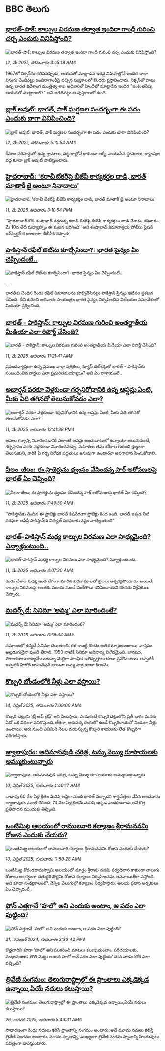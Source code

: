 # BBC తెలుగు## [భారత్-పాక్: కాల్పుల విరమణ తర్వాత ఇందిరా గాంధీ గురించి చర్చ ఎందుకు వినిపిస్తోంది? ](https://www.bbc.com/telugu/articles/c9q0lgvngryo?at_campaign=githubrss)![భారత్-పాక్: కాల్పుల విరమణ తర్వాత ఇందిరా గాంధీ గురించి చర్చ ఎందుకు వినిపిస్తోంది? ](https://ichef.bbci.co.uk/ace/standard/240/cpsprodpb/2833/live/89396420-2e70-11f0-b26b-ab62c890638b.png)_12, మే 2025, సోమవారం 3:05:18 AMకి_1967లో నిక్సన్‌ను కలిసినప్పుడు, ఆయనతో మాట్లాడిన ఇరవై నిమిషాల్లోనే ఇందిర చాలా విసుగు చెందినట్లు ఇందిరాగాంధీపై వచ్చిన పుస్తకాలలో కొందరు ప్రస్తావించారు. నిక్సన్‌తో పాటు ఉన్న భారత విదేశాంగ మంత్రిత్వ శాఖ అధికారితో హిందీలో మాట్లాడిన ఇందిర "ఇంకెంతసేపు ఆయనతో మాట్లాడాలి?" అని అడిగినట్లు ఆ పుస్తకాలలో ఉంది.## [బ్లాక్ అవుట్: భారత్, పాక్ ఘర్షణల సందర్భంగా ఈ పదం ఎందుకు బాగా వినిపించింది?](https://www.bbc.com/telugu/articles/cy9047eql71o?at_campaign=githubrss)![బ్లాక్ అవుట్: భారత్, పాక్ ఘర్షణల సందర్భంగా ఈ పదం ఎందుకు బాగా వినిపించింది?](https://ichef.bbci.co.uk/ace/standard/240/cpsprodpb/0d7a/live/8a4af690-2ef1-11f0-b26b-ab62c890638b.jpg)_12, మే 2025, సోమవారం 5:10:54 AMకి_కేవలం సరిహద్దులో ఉన్న గ్రామాలు, పట్టణాల్లోనే కాకుండా ఆర్మీ, వాయుసేన స్థావరాలు, క్యాంపుల వద్ద కూడా బ్లాక్ అవుట్ పాటిస్తుంటారు.## [హైదరాబాద్: 'కరాచీ బేకరీపై బీజేపీ కార్యకర్తల దాడి, భారత్ మాతాకీ జై అంటూ నినాదాలు'](https://www.bbc.com/telugu/articles/cpd4vle834vo?at_campaign=githubrss)![హైదరాబాద్: 'కరాచీ బేకరీపై బీజేపీ కార్యకర్తల దాడి, భారత్ మాతాకీ జై అంటూ నినాదాలు'](https://ichef.bbci.co.uk/ace/standard/240/cpsprodpb/3f54/live/e1d16320-2e76-11f0-b26b-ab62c890638b.jpg)_11, మే 2025, ఆదివారం 3:10:54 PMకి_''హైదరాబాద్‌లోని శంషాబాద్ దగ్గరున్న కరాచీ బేకరీపై బీజేపీ కార్యకర్తలు దాడి చేశారు. శనివారం మే 10వ తేదీ మధ్యాహ్నం ఈ ఘటన జరిగింది'' అని శంషాబాద్ విమానాశ్రయ పోలీసు స్టేషన్ ఇన్‌స్పెక్టర్ కె బాలరాజు బీబీసీకి చెప్పారు.## [పాకిస్తాన్ రఫేల్ జెట్‌ను కూల్చేసిందా?: భారత సైన్యం ఏం చెప్పిందంటే..](https://www.bbc.co.uk/telugu/live/clyz7pr1mvmt?at_campaign=githubrss)![పాకిస్తాన్ రఫేల్ జెట్‌ను కూల్చేసిందా?: భారత సైన్యం ఏం చెప్పిందంటే..](https://ichef.bbci.co.uk/ace/standard/240/cpsprodpb/3010/live/0b7aff20-2e8a-11f0-8ff1-59f5dcf8e9f5.jpg)__భారత్‌కు చెందిన రెండు రఫేల్ విమానాలను కూల్చివేసినట్లు పాకిస్తాన్ సైన్యం ఇటీవల ప్రకటన చేసింది. దీని గురించి ఆదివారం సాయంత్రం భారత సైన్యం నిర్వహించిన విలేఖరుల సమావేశంలో మీడియా ప్రశ్నించింది.## [భారత్ - పాకిస్తాన్: కాల్పుల విరమణ గురించి అంతర్జాతీయ మీడియా ఎలా రిపోర్ట్ చేసింది?](https://www.bbc.com/telugu/articles/cy904z5q31vo?at_campaign=githubrss)![భారత్ - పాకిస్తాన్: కాల్పుల విరమణ గురించి అంతర్జాతీయ మీడియా ఎలా రిపోర్ట్ చేసింది?](https://ichef.bbci.co.uk/ace/standard/240/cpsprodpb/528c/live/4b7c7080-2e3b-11f0-8ff1-59f5dcf8e9f5.jpg)_11, మే 2025, ఆదివారం 11:21:41 AMకి_ప్రపంచవ్యాప్తంగా ఉన్న ప్రముఖ వార్తా పత్రికలు, న్యూస్ ఔట్‌లెట్లలో భారత్ - పాకిస్తాన్‌కు సంబంధించిన వార్తలు ఎలా ప్రచురితమయ్యాయి? అవి ఏం రాశాయంటే..## [అబార్షన్ వరకూ వెళ్లకుండా గర్భనిరోధానికి ఉన్న ఆప్షన్లు ఏంటి, మీకు ఏది తగినదో తెలుసుకోవడం ఎలా?](https://www.bbc.com/telugu/articles/c8e6l05w6gyo?at_campaign=githubrss)![అబార్షన్ వరకూ వెళ్లకుండా గర్భనిరోధానికి ఉన్న ఆప్షన్లు ఏంటి, మీకు ఏది తగినదో తెలుసుకోవడం ఎలా?](https://ichef.bbci.co.uk/ace/standard/240/cpsprodpb/b25a/live/f4fd5080-2e62-11f0-a015-dff4bffaacdc.jpg)_11, మే 2025, ఆదివారం 12:41:38 PMకి_అసలు గర్భాన్ని నివారించడానికి ఎలాంటి ఆప్షన్లు అందుబాటులో ఉన్నాయో తెలుసుకుంటే, గర్భస్రావం వరకు వెళ్లకుండా నివారించవచ్చు. మహిళలు తమ శరీరాల గురించి క్షుణ్ణంగా తెలుసుకుని, వారికి ఏ గర్భ నిరోధక పద్ధతులు అనువుగా ఉంటాయో అవగాహన పెంచుకోవాలి.## [నీలం-జీలం: ఈ ప్రాజెక్టును ధ్వంసం చేసిందన్న పాక్ ఆరోపణలపై భారత్ ఏం చెప్పింది?](https://www.bbc.com/telugu/articles/c991v44897yo?at_campaign=githubrss)![నీలం-జీలం: ఈ ప్రాజెక్టును ధ్వంసం చేసిందన్న పాక్ ఆరోపణలపై భారత్ ఏం చెప్పింది?](https://ichef.bbci.co.uk/ace/standard/240/cpsprodpb/f3e2/live/f5126ac0-2d94-11f0-b26b-ab62c890638b.jpg)_11, మే 2025, ఆదివారం 7:40:50 AMకి_‘‘పాకిస్తాన్‌కు చెందిన ఈ ప్రాజెక్టు భారత్ కిషన్‌గంగా ప్రాజెక్టు కింద ఉంది. భారత్ ఇక్కడ నీటి సరఫరా ఆపేస్తే  పాకిస్తాన్‌కు విద్యుత్ సరఫరాకు నష్టం వాటిల్లుతుంది"## [భారత్-పాకిస్తాన్ మధ్య కాల్పుల విరమణ ఎలా సాధ్యమైంది? ఎన్నాళ్లుంటుంది..](https://www.bbc.com/telugu/articles/c3rpl27ew3zo?at_campaign=githubrss)![భారత్-పాకిస్తాన్ మధ్య కాల్పుల విరమణ ఎలా సాధ్యమైంది? ఎన్నాళ్లుంటుంది..](https://ichef.bbci.co.uk/ace/standard/240/cpsprodpb/b01a/live/d115ebe0-2e0e-11f0-8ff1-59f5dcf8e9f5.jpg)_11, మే 2025, ఆదివారం 4:07:30 AMకి_రెండు దేశాల మధ్య ఇంత వేగంగా మారిన పరిణామాలతో ప్రజలు ఆశ్చర్యపోయారు. అయితే, కాల్పుల విరమణపై అంతకు ముందు నుంచే సంకేతాలు కనిపించాయని కొందరు విశ్లేషకులు చెప్పారు.## [మదర్స్ డే: సినిమా ‘అమ్మ’ ఎలా మారిందంటే? ](https://www.bbc.com/telugu/articles/cjwqdxl88glo?at_campaign=githubrss)![మదర్స్ డే: సినిమా ‘అమ్మ’ ఎలా మారిందంటే? ](https://ichef.bbci.co.uk/ace/standard/240/cpsprodpb/a7b5/live/1fdaa6a0-2e2b-11f0-9379-237b7833e3a3.jpg)_11, మే 2025, ఆదివారం 6:59:44 AMకి_స‌మాజంలో ఉన్న‌దే సినిమా చెబుతుంది. క‌ళ కాబ‌ట్టి కొంచెం అతిశ‌యోక్తులుంటాయి. వాస్త‌వం అట్ట‌డుగునైనా వుండి తీరాలి. 1950 నాటికి సినిమా అనివార్య వినోద‌మైంది. జాన‌ప‌ద‌, పౌరాణికాలు రాజ్య‌మేలుతున్నా మెల్లిగా సాంఘిక ఇతివృత్తాలు కూడా ప్ర‌వేశించాయి. అప్ప‌టికీ ఇప్ప‌టికీ హీరోదే డామినేష‌న్ అయినా అమ్మ పాత్ర కూడా కీల‌క‌మే.## [కొబ్బరి బోండంలోకి నీళ్లు ఎలా వస్తాయి?](https://www.bbc.com/telugu/articles/czjn4mzxxy8o?at_campaign=githubrss)![కొబ్బరి బోండంలోకి నీళ్లు ఎలా వస్తాయి?](https://ichef.bbci.co.uk/ace/standard/240/cpsprodpb/46c5/live/684a55e0-18fd-11f0-8b11-7756b7b808cc.jpg)_14, ఏప్రిల్ 2025, సోమవారం 7:09:00 AMకి_కొబ్బరి చెట్టును 'ట్రీ ఆఫ్ లైఫ్' అని పిలుస్తారు. ఎందుకంటే కొబ్బరి చెట్టులోని ప్రతీ భాగం మనకు ఏదో ఒక విధంగా పనికొస్తుంది. లేతగా, ఆకుపచ్చ రంగులో ఉండే కొబ్బరికాయలో నిండుగా నీళ్లు ఉంటాయి. ఆరు నుంచి ఎనిమిది నెలల వయస్సున్న కొబ్బరి కాయలను లేత కొబ్బరిగా పరిగణిస్తారు.## [జ్వాలాపురం: ఆదిమానవుడి చరిత్ర, టన్ను వెయ్యి రూపాయలకు అమ్ముకుంటున్నారు ](https://www.bbc.com/telugu/articles/creqqnwdd5qo?at_campaign=githubrss)![జ్వాలాపురం: ఆదిమానవుడి చరిత్ర, టన్ను వెయ్యి రూపాయలకు అమ్ముకుంటున్నారు ](https://ichef.bbci.co.uk/ace/standard/240/cpsprodpb/765e/live/b472e2d0-15b4-11f0-842b-a7355694993d.jpg)_10, ఏప్రిల్ 2025, గురువారం 4:40:17 AMకి_దాదాపు 60 వేల ఏళ్ల క్రితం మనిషి ఆఫ్రికా నుంచి భారత్ వచ్చాడని శాస్త్రవేత్తలు వేసిన అంచనాను జ్వాలాపురం సవాల్ చేసింది. 74 వేల ఏళ్ల క్రితమే మనిషి ఇక్కడ సంచరించాడు అనే కొత్త ప్రతిపాదన ముందుకు తెచ్చింది.## [ఒంటిమిట్ట ఆలయంలో రాములవారి కల్యాణం శ్రీరామనవమి రోజున ఎందుకు చేయరు?](https://www.bbc.com/telugu/articles/ce822j5e465o?at_campaign=githubrss)![ఒంటిమిట్ట ఆలయంలో రాములవారి కల్యాణం శ్రీరామనవమి రోజున ఎందుకు చేయరు?](https://ichef.bbci.co.uk/ace/standard/240/cpsprodpb/fed5/live/25534d40-1601-11f0-b58a-6113af226972.jpg)_10, ఏప్రిల్ 2025, గురువారం 11:50:28 AMకి_ఒంటిమిట్ట కోదండరామస్వామి ఆలయంలో మాత్రం శ్రీరామ నవమి పర్వదినాన కాకుండా నాలుగు రోజులు ఆలస్యంగా చతుర్దశి పౌర్ణమి రోజున కల్యాణం నిర్వహించడం ఆనవాయితీగా వస్తోంది. అది కూడా సంధ్యకాలంలో, వెన్నెల వెలుగుల్లో కల్యాణం నిర్వహిస్తారు. ఆలయ ప్రధాన అర్చకులు ఏం చెప్పారంటే..## [ఫోన్ ఎత్తగానే ‘హలో’ అని ఎందుకు అంటాం, ఆ పదం ఎలా పుట్టింది?](https://www.bbc.com/telugu/articles/cgj7x7gdjq4o?at_campaign=githubrss)![ఫోన్ ఎత్తగానే ‘హలో’ అని ఎందుకు అంటాం, ఆ పదం ఎలా పుట్టింది?](https://ichef.bbci.co.uk/ace/standard/240/cpsprodpb/0618/live/7a20ebb0-a807-11ef-b21e-5359bd56d02f.jpg)_21, నవంబర్ 2024, గురువారం 2:33:42 PMకి_కొత్తవారిని కూడా ‘హలో’ అని పలకరించి మాటలు కలుపుతుంటాం.  పరిచయాలకు, సంభాషణలకు తొలి మెట్టు అయిన హలో అనే పదం ఎలా పుట్టింది? మన వాడుకలోకి ఎలా వచ్చింది?## [త్రివేణి సంగమం: తెలుగురాష్ట్రాల్లో ఈ ప్రాంతాలు ఎక్కడెక్కడ ఉన్నాయి,ఏయే నదులు కలుస్తాయి? ](https://www.bbc.com/telugu/articles/cz7elrr17jeo?at_campaign=githubrss)![త్రివేణి సంగమం: తెలుగురాష్ట్రాల్లో ఈ ప్రాంతాలు ఎక్కడెక్కడ ఉన్నాయి,ఏయే నదులు కలుస్తాయి? ](https://ichef.bbci.co.uk/ace/standard/240/cpsprodpb/9dad/live/7f50e780-da42-11ef-a37f-eba91255dc3d.jpg)_26, జనవరి 2025, ఆదివారం 5:43:31 AMకి_సాధారణంగా రెండు నదులు కలిసే ప్రాంతాన్ని సంగమం అంటారు. అదే మూడు నదులు కలిస్తే త్రివేణి సంగమం అంటారు. సంగమ స్నానాన్ని, ముఖ్యంగా త్రివేణి సంగమ స్నానాన్ని హిందువులు పవిత్రంగా భావిస్తుంటారు.